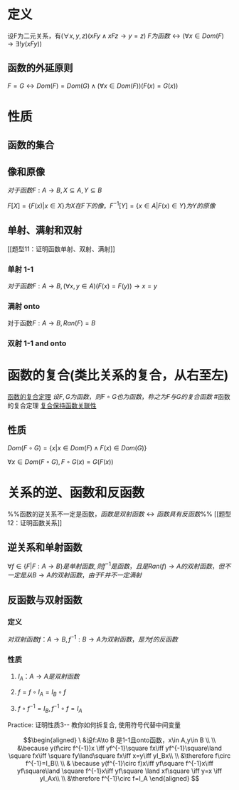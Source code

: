 # 定义
设F为二元关系，有$(\forall x,y,z)(xFy\land xFz \to y=z)$
$F为函数 \leftrightarrow (\forall x\in Dom(F)\to \exists!y(xFy))$
## 函数的外延原则

$F=G \leftrightarrow Dom(F)=Dom(G)\land(\forall x\in Dom(F))(F(x)=G(x))$
# 性质
## 函数的集合


## 像和原像
$对于函数F:A\to B,X\subseteq A,Y\subseteq B$

$F[X]=\{F(x)|x\in X\}为X在F下的像，F^{-1}[Y]=\{x\in A|F(x)\in Y\}为Y的原像$
## 单射、满射和双射
[[题型11：证明函数单射、双射、满射]]
### 单射 1-1
$对于函数 F:A\to B,(\forall x,y \in A)(F(x)=F(y))\to x=y$
### 满射 onto
对于函数$F:A\to B,Ran(F)=B$
### 双射 1-1 and onto

# 函数的复合(类比关系的复合，从右至左)

[函数的复合定理](函数的复合定理.md)
$设F,G为函数，则F\circ G也为函数，称之为F与G的复合函数$ #函数的复合定理 
[复合保持函数关联性](函数的复合之复合对函数关联性的保持.md)
## 性质

$Dom(F\circ G)=\{x|x\in Dom(F) \land F(x)\in Dom(G) \}$

$\forall x \in Dom(F\circ G),F\circ G(x)=G(F(x))$

# 关系的逆、函数和反函数

%%函数的逆关系不一定是函数，$函数是双射函数\leftrightarrow 函数具有反函数$%%
[[题型12：证明函数关系]]
## 逆关系和单射函数
$\forall f \in \{F|F:A\to B\}是单射函数,则f^{-1}是函数，且是Ran(f)\to A的双射函数，但不一定是从B\to A的双射函数，由于F并不一定满射$
## 反函数与双射函数
### 定义

$对双射函数f：A\to B,f^{-1}:B\to A为双射函数，是为f的反函数$

### 性质

1. $I_A：A \to A是双射函数$

2. $f=f\circ I_A=I_B\circ f$

3. $f\circ f^{-1}=I_B,f^{-1}\circ f=I_A$

Practice: 证明性质3-- 教你如何拆复合, 使用符号代替中间变量

$$\begin{aligned} \
&设f:A\to B 是1-1且onto函数，x\in A,y\in B \\ \\
&\because y(f\circ f^{-1})x \iff yf^{-1}\square fx\iff yf^{-1}\square\land \square fx\iff \square fy\land\square fx\iff x=y\iff yI_Bx\\ \\
&\therefore f\circ f^{-1}=I_B\\ \\
& \because y(f^{-1}\circ f)x\iff yf\square f^{-1}x\iff yf\square\land \square f^{-1}x\iff yf\square \land xf\square \iff y=x \iff yI_Ax\\ \\
&\therefore f^{-1}\circ f=I_A
\end{aligned}
$$